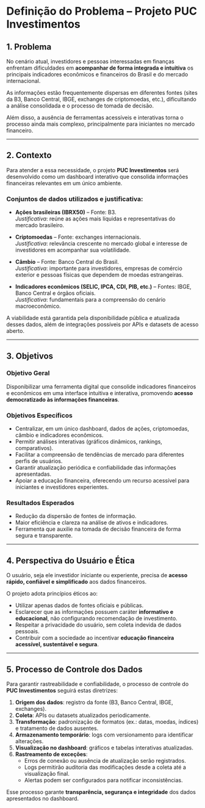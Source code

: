 # Definição do Problema – Projeto PUC Investimentos

## 1. Problema  

No cenário atual, investidores e pessoas interessadas em finanças enfrentam dificuldades em **acompanhar de forma integrada e intuitiva** os principais indicadores econômicos e financeiros do Brasil e do mercado internacional.  

As informações estão frequentemente dispersas em diferentes fontes (sites da B3, Banco Central, IBGE, exchanges de criptomoedas, etc.), dificultando a análise consolidada e o processo de tomada de decisão.  

Além disso, a ausência de ferramentas acessíveis e interativas torna o processo ainda mais complexo, principalmente para iniciantes no mercado financeiro.  

---

## 2. Contexto  

Para atender a essa necessidade, o projeto **PUC Investimentos** será desenvolvido como um dashboard interativo que consolida informações financeiras relevantes em um único ambiente.  

### Conjuntos de dados utilizados e justificativa:  
- **Ações brasileiras (IBRX50)** – Fonte: B3.  
  *Justificativa*: reúne as ações mais líquidas e representativas do mercado brasileiro.  

- **Criptomoedas** – Fonte: exchanges internacionais.  
  *Justificativa*: relevância crescente no mercado global e interesse de investidores em acompanhar sua volatilidade.  

- **Câmbio** – Fonte: Banco Central do Brasil.  
  *Justificativa*: importante para investidores, empresas de comércio exterior e pessoas físicas que dependem de moedas estrangeiras.  

- **Indicadores econômicos (SELIC, IPCA, CDI, PIB, etc.)** – Fontes: IBGE, Banco Central e órgãos oficiais.  
  *Justificativa*: fundamentais para a compreensão do cenário macroeconômico.  

A viabilidade está garantida pela disponibilidade pública e atualizada desses dados, além de integrações possíveis por APIs e datasets de acesso aberto.  

---

## 3. Objetivos  

### Objetivo Geral  
Disponibilizar uma ferramenta digital que consolide indicadores financeiros e econômicos em uma interface intuitiva e interativa, promovendo **acesso democratizado às informações financeiras**.  

### Objetivos Específicos  
- Centralizar, em um único dashboard, dados de ações, criptomoedas, câmbio e indicadores econômicos.  
- Permitir análises interativas (gráficos dinâmicos, rankings, comparativos).  
- Facilitar a compreensão de tendências de mercado para diferentes perfis de usuários.  
- Garantir atualização periódica e confiabilidade das informações apresentadas.  
- Apoiar a educação financeira, oferecendo um recurso acessível para iniciantes e investidores experientes.  

### Resultados Esperados  
- Redução da dispersão de fontes de informação.  
- Maior eficiência e clareza na análise de ativos e indicadores.  
- Ferramenta que auxilie na tomada de decisão financeira de forma segura e transparente.  

---

## 4. Perspectiva do Usuário e Ética  

O usuário, seja ele investidor iniciante ou experiente, precisa de **acesso rápido, confiável e simplificado** aos dados financeiros.  

O projeto adota princípios éticos ao:  
- Utilizar apenas dados de fontes oficiais e públicas.  
- Esclarecer que as informações possuem caráter **informativo e educacional**, não configurando recomendação de investimento.  
- Respeitar a privacidade do usuário, sem coleta indevida de dados pessoais.  
- Contribuir com a sociedade ao incentivar **educação financeira acessível, sustentável e segura**.  

---

## 5. Processo de Controle dos Dados  

Para garantir rastreabilidade e confiabilidade, o processo de controle do **PUC Investimentos** seguirá estas diretrizes:  

1. **Origem dos dados**: registro da fonte (B3, Banco Central, IBGE, exchanges).  
2. **Coleta**: APIs ou datasets atualizados periodicamente.  
3. **Transformação**: padronização de formatos (ex.: datas, moedas, índices) e tratamento de dados ausentes.  
4. **Armazenamento temporário**: logs com versionamento para identificar alterações.  
5. **Visualização no dashboard**: gráficos e tabelas interativas atualizadas.  
6. **Rastreamento de exceções**:  
   - Erros de conexão ou ausência de atualização serão registrados.  
   - Logs permitirão auditoria das modificações desde a coleta até a visualização final.  
   - Alertas podem ser configurados para notificar inconsistências.  

Esse processo garante **transparência, segurança e integridade** dos dados apresentados no dashboard.  

